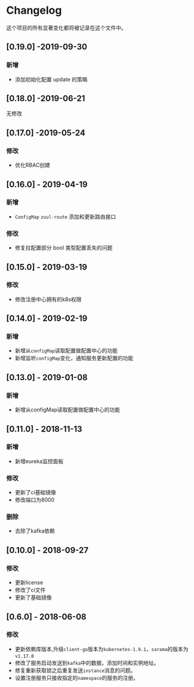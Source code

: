 # Changelog

这个项目的所有显著变化都将被记录在这个文件中。

## [0.19.0] -2019-09-30

### 新增

- 添加初始化配置 update 的策略

## [0.18.0] -2019-06-21

无修改

## [0.17.0] -2019-05-24

### 修改

- 优化RBAC创建

## [0.16.0] - 2019-04-19

### 新增

- `ConfigMap` `zuul-route` 添加和更新路由接口

### 修改

- 修复拉配置部分 bool 类型配置丢失的问题


## [0.15.0] - 2019-03-19

### 修改

- 修改注册中心拥有的k8s权限

## [0.14.0] - 2019-02-19

### 新增

- 新增从`configMap`读取配置做配置中心的功能
- 新增监听`configMap`变化，通知服务更新配置的功能

## [0.13.0] - 2019-01-08

### 新增

- 新增从configMap读取配置做配置中心的功能

## [0.11.0] - 2018-11-13

### 新增

- 新增eureka监控面板

### 修改

- 更新了ci基础镜像
- 修改端口为8000

### 删除

- 去除了kafka依赖

## [0.10.0] - 2018-09-27

### 修改

- 更新license 
- 修改了ci文件
- 更新了基础镜像

## [0.6.0] - 2018-06-08

### 修改

- 更新依赖库版本,升级`client-go`版本为`kubernetes-1.9.1`，`sarama`的版本为`v1.17.0`
- 修改了服务启动发送到`kafka`中的数据，添加时间和实例地址。
- 修复重新获取锁之后重复发送`instance`消息的问题。
- 设置注册服务只接收指定的`namespace`的服务的注册。
